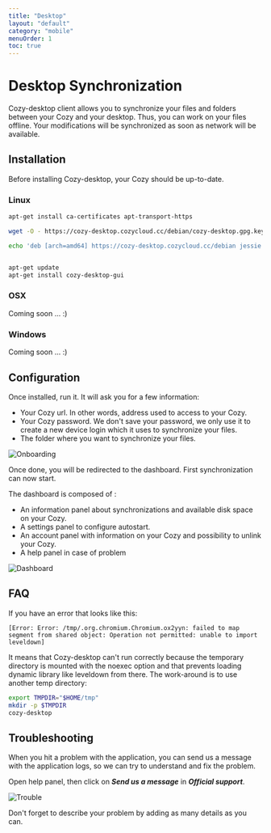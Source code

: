```yaml
---
title: "Desktop"
layout: "default"
category: "mobile"
menuOrder: 1
toc: true
---
```


# Desktop Synchronization

Cozy-desktop client allows you to synchronize your files and folders between your Cozy and your desktop. Thus, you can work on your files offline. Your modifications will be synchronized as soon as network will be available.

## Installation

Before installing Cozy-desktop, your Cozy should be up-to-date.



### Linux
```bash
apt-get install ca-certificates apt-transport-https

wget -O - https://cozy-desktop.cozycloud.cc/debian/cozy-desktop.gpg.key 2>/dev/null | apt-key add -

echo 'deb [arch=amd64] https://cozy-desktop.cozycloud.cc/debian jessie cozy-desktop' > /etc/apt/sources.list.d/cozy.list


apt-get update
apt-get install cozy-desktop-gui
```

### OSX

Coming soon ... :)

### Windows

Coming soon ... :)


## Configuration

Once installed, run it. It will ask you for a few information:

* Your Cozy url. In other words, address used to access to your Cozy.
* Your Cozy password. We don't save your password, we only use it to create a new device login which it uses to synchronize your files.
* The folder where you want to synchronize your files.

![Onboarding](/assets/images/desktop/en_onboarding.png)

Once done, you will be redirected to the dashboard. First synchronization can now start.

The dashboard is composed of :

* An information panel about synchronizations and available disk space on your Cozy.
* A settings panel to configure autostart.
* An account panel with information on your Cozy and possibility to unlink your Cozy.
* A help panel in case of problem

![Dashboard](/assets/images/desktop/en_dashboard.png)


## FAQ

If you have an error that looks like this:

    [Error: Error: /tmp/.org.chromium.Chromium.ox2yyn: failed to map segment from shared object: Operation not permitted: unable to import leveldown]

It means that Cozy-desktop can't run correctly because the temporary directory is mounted with the noexec option and that prevents loading dynamic library like leveldown from there. The work-around is to use another temp directory:


```bash
export TMPDIR="$HOME/tmp"
mkdir -p $TMPDIR
cozy-desktop
```


##  Troubleshooting

When you hit a problem with the application, you can send us a message with the application logs, so we can try to understand and fix the problem.

Open help panel, then click on ***Send us a message*** in ***Official support***.

![Trouble](/assets/images/desktop/en_trouble.png)

Don't forget to describe your problem by adding as many details as you can.

